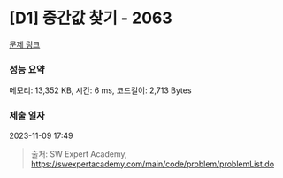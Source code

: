 # [D1] 중간값 찾기 - 2063 

[문제 링크](https://swexpertacademy.com/main/code/problem/problemDetail.do?contestProbId=AV5QPsXKA2UDFAUq) 

### 성능 요약

메모리: 13,352 KB, 시간: 6 ms, 코드길이: 2,713 Bytes

### 제출 일자

2023-11-09 17:49



> 출처: SW Expert Academy, https://swexpertacademy.com/main/code/problem/problemList.do